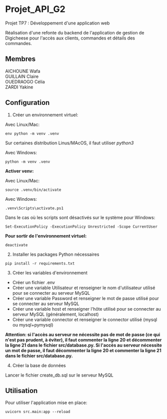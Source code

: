 # Projet_API_G2

Projet TP7 : Développement d'une application web

Réalisation d'une refonte du backend de l'application de gestion de Digicheese pour l'accès aux clients, commandes et détails des commandes.

## Membres

AICHOUNE Wafa <br/>
GUILLAIN Claire <br/>
OUEDRAOGO Célia <br/>
ZARDI Yakine

## Configuration

1. Créer un environnement virtuel:

Avec Linux/Mac:
```code
env python -m venv .venv
```
Sur certaines distribution Linus/MAcOS, il faut utiliser *python3*

Avec Windows:
```code
python -m venv .venv
```

**Activer venv:**

Avec Linux/Mac:
```code
source .venv/bin/activate
```

Avec Windows: 
```code
.venv\Scripts\activate.ps1
```
Dans le cas où les scripts sont désactivés sur le système pour Windows:
```code
Set-ExecutionPolicy -ExecutionPolicy Unrestricted -Scope CurrentUser
```

**Pour sortir de l'environnement virtuel:**

```code
deactivate
```

2. Installer les packages Python nécessaires

```code
pip install -r requirements.txt
```

3. Créer les variables d'environnement

- Créer un fichier .env
- Créer une variable Utilisateur et renseigner le nom d'utilisateur utilisé pour se connecter au serveur MySQL
- Créer une variable Password et renseigner le mot de passe utilisé pour se connecter au serveur MySQL
- Créer une variable host et renseigner l'hôte utilisé pour se connecter au serveur MySQL (généralement, localhost)
- Créer une variable connector et renseigner le connector utilisé (mysql ou mysql+pymysql)

**Attention: si l'accès au serveur ne nécessite pas de mot de passe (ce qui n'est pas prudent, à éviter), il faut commenter la ligne 20 et décommenter la ligne 21 dans le fichier src/database.py. Si l'accès au serveur nécessite un mot de passe, il faut décommenter la ligne 20 et commenter la ligne 21 dans le fichier src/database.py.**

4. Créer la base de données

Lancer le fichier create_db.sql sur le serveur MySQL

## Utilisation

Pour utiliser l'application mise en place:
```code
uvicorn src.main:app --reload
```